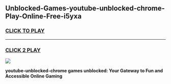 
## Unblocked-Games-youtube-unblocked-chrome-Play-Online-Free-i5yxa
<h3>
<a href="https://premium76.site?title=youtube-unblocked-chrome&ref=26A">CLICK TO PLAY</a></h3>
<hr>

<h3>
<a href="https://premium76.site?title=youtube-unblocked-chrome&ref=26A">CLICK 2 PLAY</a>
  
</h3>

<a href="https://premium76.site?title=youtube-unblocked-chrome&ref=26A"><img src="https://clearcache.store/games.png"></a>


**youtube-unblocked-chrome games unblocked: Your Gateway to Fun and Accessible Online Gaming**
